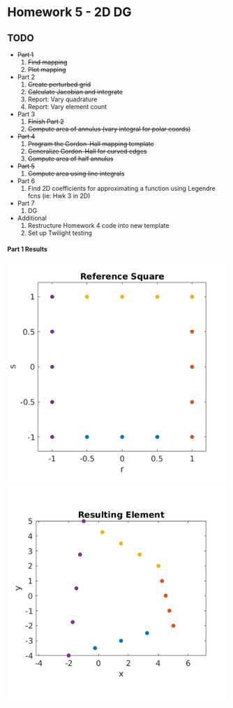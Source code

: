 # Homework 5 - 2D DG

## TODO
* ~~Part 1~~
  1. ~~Find mapping~~
  2. ~~Plot mapping~~
* Part 2
  1. ~~Create perturbed grid~~
  2. ~~Calculate Jacobian and integrate~~
  3. Report: Vary quadrature
  4. Report: Vary element count
* Part 3
  1. ~~Finish Part 2~~
  2. ~~Compute area of annulus (vary integral for polar coords)~~
* ~~Part 4~~
  1. ~~Program the Gordon-Hall mapping template~~
  2. ~~Generalize Gordon-Hall for curved edges~~
  3. ~~Compute area of half annulus~~
* ~~Part 5~~
  1. ~~Compute area using line integrals~~
* Part 6
  1. Find 2D coefficients for approximating a function using Legendre fcns (ie: Hwk 3 in 2D)
* Part 7
  1. DG
* Additional
  1. Restructure Homework 4 code into new template
  2. Set up Twilight testing

#### Part 1 Results
![Reference Element](media/5-1-rs.png)
![Reference Element](media/5-1-xy.png)
